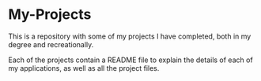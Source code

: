 # My-Projects
This is a repository with some of my projects I have completed, both in my degree and recreationally.

Each of the projects contain a README file to explain the details of each of my applications, as well as all the project files. 
